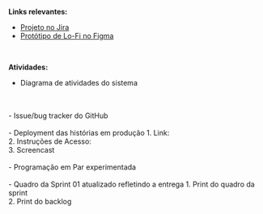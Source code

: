 **Links relevantes:**
<ul>
  <li>
    <a  href="https://cesar-mvp2.atlassian.net/jira/software/projects/VNC/boards/2"
      >Projeto no Jira</a>
  </li>
    <li>
    <a  href="https://www.figma.com/file/OodUDTbRUE7cAgmlOUiEr9/SmartSchool?type=design&node-id=0-1&mode=design&t=V3uiesp8LFjSo9ET-0"
      >Protótipo de Lo-Fi no Figma</a>
  </li>
</ul>
<br/>

**Atividades:**
<br/>
- Diagrama de atividades do sistema
<br/>
<br/>
- Issue/bug tracker do GitHub
<br/>
<br/>
-  Deployment das histórias em produção
  1. Link:
<br/>
  2. Instruções de Acesso:
<br/>
  3. Screencast
<br/>
<br/>
- Programação em Par experimentada
<br/>
<br/>
- Quadro da Sprint 01 atualizado refletindo a entrega
  1. Print do quadro da sprint
 <br/>
  2. Print do backlog 

